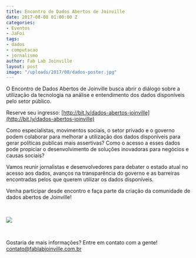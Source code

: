 ```yaml
---
title: Encontro de Dados Abertos de Joinville
date: 2017-08-08 01:00:00 Z
categories:
- Eventos
- JaFoi
tags:
- dados
- computacao
- jornalismo
author: Fab Lab Joinville
layout: post
image: "/uploads/2017/08/dados-poster.jpg"
---
```


O Encontro de Dados Abertos de Joinville busca abrir o diálogo sobre a utilização da tecnologia na análise e entendimento dos dados disponíveis pelo setor público.

Reserve seu ingresso: [http://bit.ly/dados-abertos-joinville](http://bit.ly/dados-abertos-joinville)

Como especialistas, movimentos sociais, o setor privado e o governo podem colaborar para melhorar a utilização dos dados disponíveis para gerar políticas publicas mais assertivas? Como o acesso a esses dados pode propiciar o desenvolvimento de soluções inovadoras para negócios e causas sociais?

Vamos reunir jornalistas e desenvolvedores para debater o estado atual no acesso aos dados, avanços na transparência do governo e as barreiras encontradas pelos que querem utilizar os dados disponíveis.

Venha participar desde encontro e faça parte da criação da comunidade de dados abertos de Joinville!

<br>

![]({{site.baseurl}}/uploads/2017/08/dados-poster.jpg)

<br>

Gostaria de mais informações? Entre em contato com a gente! <contato@fablabjoinville.com.br>
